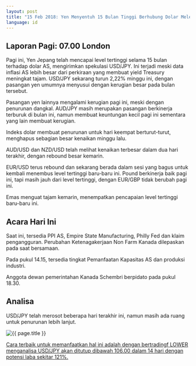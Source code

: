 ```yaml
---
layout: post
title: "15 Feb 2018: Yen Menyentuh 15 Bulan Tinggi Berhubung Dolar Melemah"
language: id
---
```

## Laporan Pagi: 07.00 London

Pagi ini, Yen Jepang telah mencapai level tertinggi selama 15 bulan terhadap dolar AS, mengirimkan spekulasi USD/JPY. Ini terjadi meski data inflasi AS lebih besar dari perkiraan yang membuat yield Treasury meningkat tajam. USD/JPY sekarang turun 2,22% minggu ini, dengan pasangan yen umumnya menyusui dengan kerugian besar pada bulan tersebut.

Pasangan yen lainnya mengalami kerugian pagi ini, meski dengan penurunan dangkal. AUD/JPY masih merupakan pasangan berkinerja terburuk di bulan ini, namun membuat keuntungan kecil pagi ini sementara yang lain membuat kerugian.

Indeks dolar membuat penurunan untuk hari keempat berturut-turut, menghapus sebagian besar kenaikan minggu lalu.

AUD/USD dan NZD/USD telah melihat kenaikan terbesar dalam dua hari terakhir, dengan rebound besar kemarin.

EUR/USD terus rebound dan sekarang berada dalam sesi yang bagus untuk kembali menembus level tertinggi baru-baru ini. Pound berkinerja baik pagi ini, tapi masih jauh dari level tertinggi, dengan EUR/GBP tidak berubah pagi ini.

Emas menguat tajam kemarin, menempatkan pencapaian level tertinggi baru-baru ini.

## Acara Hari Ini

Saat ini, tersedia PPI AS, Empire State Manufacturing, Philly Fed dan klaim pengangguran. Perubahan Ketenagakerjaan Non Farm Kanada dilepaskan pada saat bersamaan.

Pada pukul 14.15, tersedia tingkat Pemanfaatan Kapasitas AS dan produksi industri.

Anggota dewan pemerintahan Kanada Schembri berpidato pada pukul 18.30.

## Analisa

USD/JPY telah merosot beberapa hari terakhir ini, namun masih ada ruang untuk penurunan lebih lanjut.

<img src="{{ site.url }}/images/feb-18/id-15-feb-18.png" alt="{{ page.title }}" title="{{ page.title }}">

<a href="%LINK%%?https://www.binary.com/d/trade.cgi?market=forex&underlying=frxUSDJPY&formname=higherlower&duration_amount=14&duration_units=d&expiry_type=duration&amount=10&amount_type=payout&barrier=106.00" target="_blank">Cara terbaik untuk memanfaatkan hal ini adalah dengan bertradingf LOWER menganalisa USD/JPY akan ditutup dibawah 106.00 dalam 14 hari dengan potensi laba sekitar 121%.</a>
